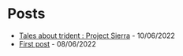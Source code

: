 # Posts

* [Tales about trident : Project Sierra](/blog/posts/tales-about-trident) - 10/06/2022
* [First post](/blog/posts/my-first-post) - 08/06/2022
